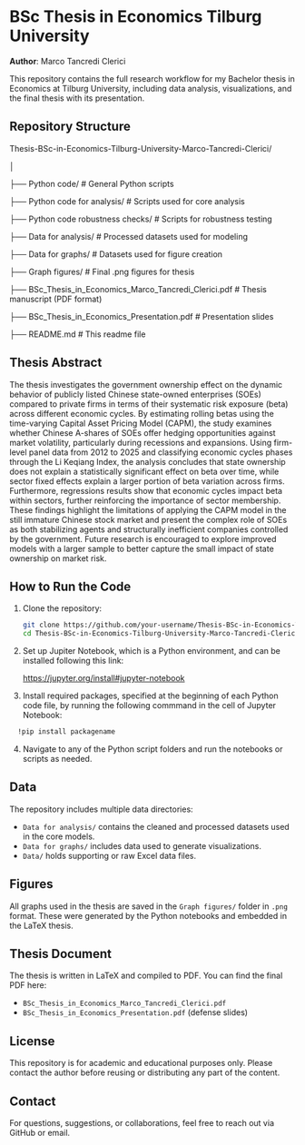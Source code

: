 # BSc Thesis in Economics Tilburg University  
**Author**: Marco Tancredi Clerici

This repository contains the full research workflow for my Bachelor thesis in Economics at Tilburg University, 
including data analysis, visualizations, and the final thesis with its presentation.

## Repository Structure

Thesis-BSc-in-Economics-Tilburg-University-Marco-Tancredi-Clerici/

│

├── Python code/                         # General Python scripts

├── Python code for analysis/            # Scripts used for core analysis

├── Python code robustness checks/       # Scripts for robustness testing

├── Data for analysis/                   # Processed datasets used for modeling

├── Data for graphs/                     # Datasets used for figure creation

├── Graph figures/                       # Final .png figures for thesis

├── BSc_Thesis_in_Economics_Marco_Tancredi_Clerici.pdf        # Thesis manuscript (PDF format)

├── BSc_Thesis_in_Economics_Presentation.pdf  # Presentation slides

├── README.md                            # This readme file


## Thesis Abstract

The thesis investigates the government ownership effect on the dynamic behavior of publicly
listed Chinese state-owned enterprises (SOEs) compared to private firms in terms of their
systematic risk exposure (beta) across different economic cycles. By estimating rolling betas
using the time-varying Capital Asset Pricing Model (CAPM), the study examines whether
Chinese A-shares of SOEs offer hedging opportunities against market volatility, particularly
during recessions and expansions. Using firm-level panel data from 2012 to 2025 and classifying economic cycles phases through the Li Keqiang Index, the analysis concludes that
state ownership does not explain a statistically significant effect on beta over time, while
sector fixed effects explain a larger portion of beta variation across firms. Furthermore,
regressions results show that economic cycles impact beta within sectors, further reinforcing
the importance of sector membership. These findings highlight the limitations of applying
the CAPM model in the still immature Chinese stock market and present the complex role
of SOEs as both stabilizing agents and structurally inefficient companies controlled by the
government. Future research is encouraged to explore improved models with a larger sample
to better capture the small impact of state ownership on market risk.

## How to Run the Code

1. Clone the repository:
   ```bash
   git clone https://github.com/your-username/Thesis-BSc-in-Economics-Tilburg-University-Marco-Tancredi-Clerici.git
   cd Thesis-BSc-in-Economics-Tilburg-University-Marco-Tancredi-Clerici
   ```

2. Set up Jupiter Notebook, which is a Python environment, and can be installed following this link:

   https://jupyter.org/install#jupyter-notebook

3. Install required packages, specified at the beginning of each Python code file, by running the following commmand in the cell of Jupyter Notebook:

 ```bash
   !pip install packagename
   ```

4. Navigate to any of the Python script folders and run the notebooks or scripts as needed.

## Data

The repository includes multiple data directories:

* `Data for analysis/` contains the cleaned and processed datasets used in the core models.
* `Data for graphs/` includes data used to generate visualizations.
* `Data/` holds supporting or raw Excel data files.

## Figures

All graphs used in the thesis are saved in the `Graph figures/` folder in `.png` format. These were generated by the Python notebooks and embedded in the LaTeX thesis.

## Thesis Document

The thesis is written in LaTeX and compiled to PDF. You can find the final PDF here:

* `BSc_Thesis_in_Economics_Marco_Tancredi_Clerici.pdf`
* `BSc_Thesis_in_Economics_Presentation.pdf` (defense slides)

## License

This repository is for academic and educational purposes only. Please contact the author before reusing or distributing any part of the content.

## Contact

For questions, suggestions, or collaborations, feel free to reach out via GitHub or email.
